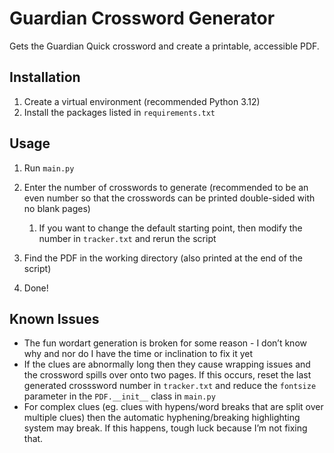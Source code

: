 # Guardian Crossword Generator

Gets the Guardian Quick crossword and create a printable, accessible PDF.

## Installation


1. Create a virtual environment (recommended Python 3.12)
2. Install the packages listed in `requirements.txt`

## Usage


1. Run `main.py`
2. Enter the number of crosswords to generate (recommended to be an even number so that the crosswords can be printed double-sided with no blank pages)

   
   1. If you want to change the default starting point, then modify the number in `tracker.txt` and rerun the script
3. Find the PDF in the working directory (also printed at the end of the script)
4. Done!

## Known Issues

* The fun wordart generation is broken for some reason - I don’t know why and nor do I have the time or inclination to fix it yet
* If the clues are abnormally long then they cause wrapping issues and the crossword spills over onto two pages. If this occurs, reset the last generated crosssword number in `tracker.txt` and reduce the `fontsize` parameter in the `PDF.__init__` class in `main.py`
* For complex clues (eg. clues with hypens/word breaks that are split over multiple clues) then the automatic hyphening/breaking highlighting system may break. If this happens, tough luck because I’m not fixing that.


